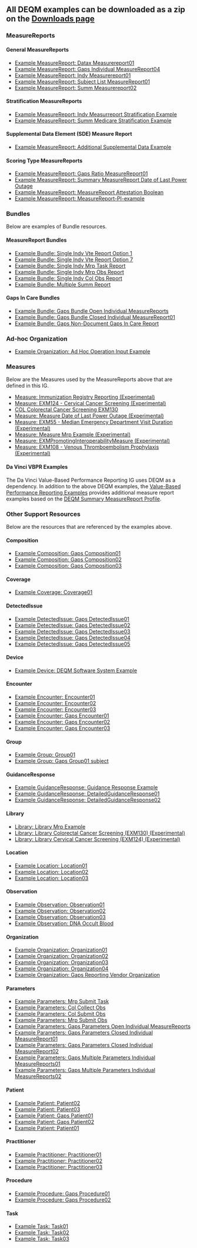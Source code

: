
## All DEQM examples can be downloaded as a zip on the [Downloads page](downloads.html)

### MeasureReports

#### General MeasureReports
* [Example MeasureReport: Datax Measurereport01](MeasureReport-datax-measurereport01.html)
* [Example MeasureReport: Gaps Individual MeasureReport04](MeasureReport-gaps-indv-measurereport04.html)
* [Example MeasureReport: Indv Measurereport01](MeasureReport-indv-measurereport01.html)
* [Example MeasureReport: Subject List MeasureReport01](MeasureReport-subjectlist-measurereport01.html)
* [Example MeasureReport: Summ Measurereport02](MeasureReport-summ-measurereport02.html)

#### Stratification MeasureReports
* [Example MeasureReport: Indv Measurreport Stratification Example](MeasureReport-indv-measurreport-stratification-example.html)
* [Example MeasureReport: Summ Medicare Stratification Example](MeasureReport-summ-medicare-stratification-example.html)

#### Supplemental Data Element (SDE) Measure Report
* [Example MeasureReport: Additional Supplemental Data Example](MeasureReport-sde-example.html)

#### Scoring Type MeasureReports
* [Example MeasureReport: Gaps Ratio MeasureReport01](MeasureReport-ratio-measurereport01.html)
* [Example MeasureReport: Summary MeasureReport Date of Last Power Outage](MeasureReport-date-of-last-power-outage.html)
* [Example MeasureReport: MeasureReport Attestation Boolean](MeasureReport-attestation-boolean-example.html)
* [Example MeasureReport: MeasureReport-PI-example](MeasureReport-MeasureReport-PI-example.html)

### Bundles
Below are examples of Bundle resources.

#### MeasureReport Bundles
* [Example Bundle: Single Indv Vte Report Option 1](Bundle-single-indv-vte-report-option1.html)
* [Example Bundle: Single Indv Vte Report Option 7](Bundle-single-indv-vte-report-option7.html)
* [Example Bundle: Single Indv Mrp Task Report](Bundle-single-indv-mrp-task-report.html)
* [Example Bundle: Single Indv Mrp Obs Report](Bundle-single-indv-mrp-obs-report.html)
* [Example Bundle: Single Indv Col Obs Report](Bundle-single-indv-col-obs-report.html)
* [Example Bundle: Multiple Summ Report](Bundle-multiple-summ-report.html)

#### Gaps In Care Bundles
* [Example Bundle: Gaps Bundle Open Individual MeasureReports](Bundle-single-gaps-open-indv-report01.html)
* [Example Bundle: Gaps Bundle Closed Individual MeasureReport01](Bundle-single-gaps-closed-indv-report01.html)
* [Example Bundle: Gaps Non-Document Gaps In Care Report](Bundle-non-document-gaps-in-care.html)

### Ad-hoc Organization
* [Example Organization: Ad Hoc Operation Input Example](Organization-ad-hoc-organization.html)

### Measures
Below are the Measures used by the MeasureReports above that are defined in this IG.
* [Measure: Immunization Registry Reporting (Experimental)](Measure-attestation-boolean-example.html)
* [Measure: EXM124 - Cervical Cancer Screening (Experimental) ](https://hl7.org/fhir/us/cqfmeasures/Measure-EXM124-FHIR.html)
* [COL Colorectal Cancer Screening EXM130](https://hl7.org/fhir/us/cqfmeasures/Measure-EXM130-FHIR.html)
* [Measure: Measure Date of Last Power Outage (Experimental)](Measure-date-of-last-power-outage.html)
* [Measure: EXM55 - Median Emergency Department Visit Duration (Experimental)](https://hl7.org/fhir/us/cqfmeasures/Measure-EXM55-FHIR.html)
* [Measure: Measure Mrp Example (Experimental)](Measure-measure-mrp-example.html)
* [Measure: EXMPromotingInteroperabilityMeasure (Experimental) ](Measure-measure-pi-example.html)
* [Measure: EXM108 - Venous Thromboembolism Prophylaxis (Experimental) ](https://hl7.org/fhir/us/cqfmeasures/Measure-EXM108-FHIR.html)

#### Da Vinci VBPR Examples
The Da Vinci Value-Based Performance Reporting IG uses DEQM as a dependency. In addition to the above DEQM examples, 
the [Value-Based Performance Reporting Examples](https://build.fhir.org/ig/HL7/davinci-vbpr/examples.html) provides additional 
measure report examples based on the [DEQM Summary MeasureReport Profile](StructureDefinition-summary-measurereport-deqm.html).

### Other Support Resources
Below are the resources that are referenced by the examples above.
#### Composition
* [Example Composition: Gaps Composition01](Composition-gaps-composition01.html)
* [Example Composition: Gaps Composition02](Composition-gaps-composition02.html)
* [Example Composition: Gaps Composition03](Composition-gaps-composition03.html)

#### Coverage
* [Example Coverage: Coverage01](Coverage-coverage01.html)

#### DetectedIssue
* [Example DetectedIssue: Gaps DetectedIssue01](DetectedIssue-gaps-detectedissue01.html)
* [Example DetectedIssue: Gaps DetectedIssue02](DetectedIssue-gaps-detectedissue02.html)
* [Example DetectedIssue: Gaps DetectedIssue03](DetectedIssue-gaps-detectedissue03.html)
* [Example DetectedIssue: Gaps DetectedIssue04](DetectedIssue-gaps-detectedissue04.html)
* [Example DetectedIssue: Gaps DetectedIssue05](DetectedIssue-gaps-detectedissue05.html)

#### Device
* [Example Device: DEQM Software System Example](Device-deqm-software-system-example.html)

#### Encounter
* [Example Encounter: Encounter01](Encounter-encounter01.html)
* [Example Encounter: Encounter02](Encounter-encounter02.html)
* [Example Encounter: Encounter03](Encounter-encounter03.html)
* [Example Encounter: Gaps Encounter01](Encounter-gaps-encounter01.html)
* [Example Encounter: Gaps Encounter02](Encounter-gaps-encounter02.html)
* [Example Encounter: Gaps Encounter03](Encounter-gaps-encounter03.html)

#### Group
* [Example Group: Group01](Group-group01.html)
* [Example Group: Gaps Group01 subject](Group-gaps-subject-group01.html)

#### GuidanceResponse
* [Example GuidanceResponse: Guidance Response Example](GuidanceResponse-guidanceresponse01.html)
* [Example GuidanceResponse: DetailedGuidanceResponse01](GuidanceResponse-detailedguidanceresponse01.html)
* [Example GuidanceResponse: DetailedGuidanceResponse02](GuidanceResponse-detailedguidanceresponse02.html)

#### Library
* [Library: Library Mrp Example](Library-library-mrp-example.html)
* [Library: Library Colorectal Cancer Screening (EXM130) (Experimental)](Library-library-exm130-example.html)
* [Library: Library Cervical Cancer Screening (EXM124) (Experimental)](Library-library-exm124-example.html)

#### Location
* [Example Location: Location01](Location-location01.html)
* [Example Location: Location02](Location-location02.html)
* [Example Location: Location03](Location-location03.html)

#### Observation
* [Example Observation: Observation01](Observation-observation01.html)
* [Example Observation: Observation02](Observation-observation02.html)
* [Example Observation: Observation03](Observation-observation03.html)
* [Example Observation: DNA Occult Blood](Observation-DNA-occultblood.html)

#### Organization
* [Example Organization: Organization01](Organization-organization01.html)
* [Example Organization: Organization02](Organization-organization02.html)
* [Example Organization: Organization03](Organization-organization03.html)
* [Example Organization: Organization04](Organization-organization04.html)
* [Example Organization: Gaps Reporting Vendor Organization](Organization-gaps-organization-reportingvendor.html)

#### Parameters
* [Example Parameters: Mrp Submit Task](Parameters-mrp-submit-task.html)
* [Example Parameters: Col Collect Obs](Parameters-col-collect-obs.html)
* [Example Parameters: Col Submit Obs](Parameters-col-submit-obs.html)
* [Example Parameters: Mrp Submit Obs](Parameters-mrp-submit-obs.html)
* [Example Parameters: Gaps Parameters Open Individual MeasureReports](Parameters-single-gaps-open-indv-report01.html)
* [Example Parameters: Gaps Parameters Closed Individual MeasureReport01](Parameters-single-gaps-closed-indv-report01.html)
* [Example Parameters: Gaps Parameters Closed Individual MeasureReport02](Parameters-single-gaps-closed-indv-report02.html)
* [Example Parameters: Gaps Multiple Parameters Individual MeasureReports01](Parameters-multiple-gaps-indv-report01.html)
* [Example Parameters: Gaps Multiple Parameters Individual MeasureReports02](Parameters-multiple-gaps-indv-report02.html)

#### Patient
* [Example Patient: Patient02](Patient-patient02.html)
* [Example Patient: Patient03](Patient-patient03.html)
* [Example Patient: Gaps Patient01](Patient-gaps-patient01.html)
* [Example Patient: Gaps Patient02](Patient-gaps-patient02.html)
* [Example Patient: Patient01](Patient-patient01.html)

#### Practitioner
* [Example Practitioner: Practitioner01](Practitioner-practitioner01.html)
* [Example Practitioner: Practitioner02](Practitioner-practitioner02.html)
* [Example Practitioner: Practitioner03](Practitioner-practitioner03.html)

#### Procedure
* [Example Procedure: Gaps Procedure01](Procedure-gaps-procedure01.html)
* [Example Procedure: Gaps Procedure02](Procedure-gaps-procedure02.html)

#### Task
* [Example Task: Task01](Task-task01.html)
* [Example Task: Task02](Task-task02.html)
* [Example Task: Task03](Task-task03.html)

<!-- ================================================ -->
<!--  use this line to include an autogenerated list of all examples from the remove it if you would like to hand generate it -->

<!-- {% include example-list-generator.md %} -->
<!-- ================================================ -->
